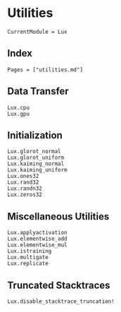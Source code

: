 # Utilities

```@meta
CurrentModule = Lux
```

## Index

```@index
Pages = ["utilities.md"]
```

## Data Transfer

```@docs
Lux.cpu
Lux.gpu
```

## Initialization

```@docs
Lux.glorot_normal
Lux.glorot_uniform
Lux.kaiming_normal
Lux.kaiming_uniform
Lux.ones32
Lux.rand32
Lux.randn32
Lux.zeros32
```

## Miscellaneous Utilities

```@docs
Lux.applyactivation
Lux.elementwise_add
Lux.elementwise_mul
Lux.istraining
Lux.multigate
Lux.replicate
```

## Truncated Stacktraces

```docs
Lux.disable_stacktrace_truncation!
```
